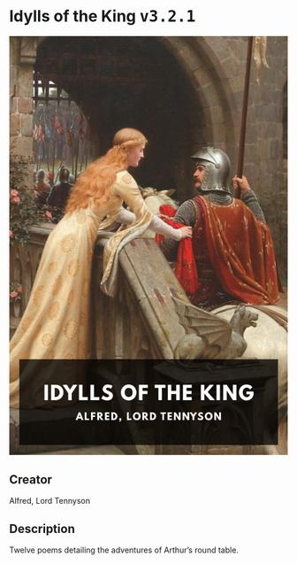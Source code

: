 
# Idylls of the King <kbd>v3.2.1</kbd>

<center>
  <img src="./cover-1024.jpg"/>
</center>

## Creator
Alfred, Lord Tennyson

## Description
Twelve poems detailing the adventures of Arthur’s round table.
